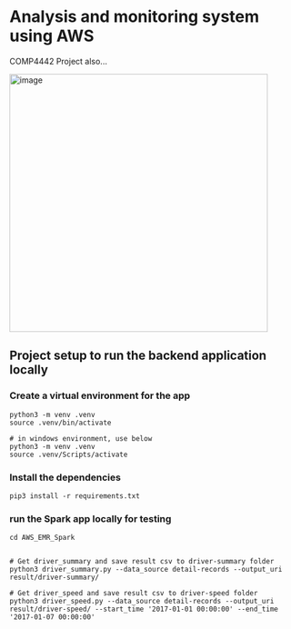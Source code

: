# Analysis and monitoring system using AWS

COMP4442 Project also...

<img width="454" alt="image" src="https://github.com/samchenghowing/COMP4442/assets/56993697/f8ce1790-f8a1-457a-a30d-32d850cfcc49">

## Project setup to run the backend application locally

### Create a virtual environment for the app

```
python3 -m venv .venv
source .venv/bin/activate

# in windows environment, use below
python3 -m venv .venv
source .venv/Scripts/activate
```

### Install the dependencies

```
pip3 install -r requirements.txt
```

### run the Spark app locally for testing


```
cd AWS_EMR_Spark


# Get driver_summary and save result csv to driver-summary folder
python3 driver_summary.py --data_source detail-records --output_uri result/driver-summary/

# Get driver_speed and save result csv to driver-speed folder
python3 driver_speed.py --data_source detail-records --output_uri result/driver-speed/ --start_time '2017-01-01 00:00:00' --end_time '2017-01-07 00:00:00'
```
